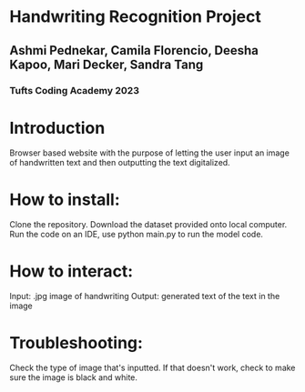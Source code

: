 # Handwriting Recognition Project 
## Ashmi Pednekar, Camila Florencio, Deesha Kapoo, Mari Decker, Sandra Tang 
### Tufts Coding Academy 2023 
# Introduction 
Browser based website with the purpose of letting the user input an image of handwritten text and then outputting the text digitalized. 
# How to install: 
Clone the repository. Download the dataset provided onto local computer. Run the code on an IDE, use python main.py to run the model code. 
# How to interact: 
Input: .jpg image of handwriting 
Output: generated text of the text in the image
# Troubleshooting: 
Check the type of image that's inputted. If that doesn't work, check to make sure the image is black and white. 
